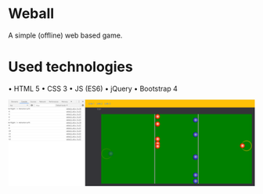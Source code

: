 # Weball

A simple (offline) web based game.

# Used technologies

  • HTML 5 
  • CSS 3 
  • JS (ES6) 
  • jQuery 
  • Bootstrap 4 

![GitHub](screen.png)
